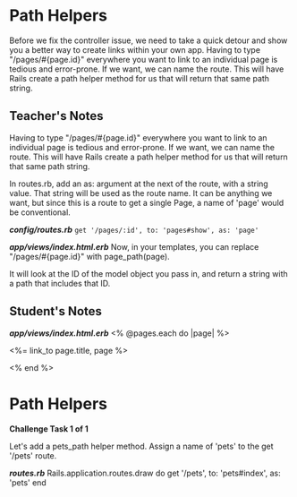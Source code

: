 # Path Helpers
Before we fix the controller issue, we need to take a quick detour and show you a better way to create links within your own app.
Having to type "/pages/#{page.id}" everywhere you want to link to an individual page is tedious and error-prone.
If we want, we can name the route.
This will have Rails create a path helper method for us that will return that same path string.

## Teacher's Notes

Having to type "/pages/#{page.id}" everywhere you want to link to an individual page is tedious and error-prone.
If we want, we can name the route.
This will have Rails create a path helper method for us that will return that same path string.

In routes.rb, add an as: argument at the next of the route, with a string value.
That string will be used as the route name.
It can be anything we want, but since this is a route to get a single Page, a name of 'page' would be conventional.

___config/routes.rb___
`get '/pages/:id', to: 'pages#show', as: 'page'`

___app/views/index.html.erb___
Now, in your templates, you can replace "/pages/#{page.id}" with page_path(page).

It will look at the ID of the model object you pass in, and return a string with a path that includes that ID.

## Student's Notes

___app/views/index.html.erb___
<%  @pages.each do |page| %>
	<p><%= link_to page.title, page %></p>
<% end %>

# Path Helpers

**Challenge Task 1 of 1**

Let's add a pets_path helper method. Assign a name of 'pets' to the get '/pets' route.

___routes.rb___
Rails.application.routes.draw do
  get '/pets', to: 'pets#index', as: 'pets'
end
